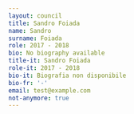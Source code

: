```yaml
---
layout: council
title: Sandro Foiada
name: Sandro
surname: Foiada
role: 2017 - 2018
bio: No biography available
title-it: Sandro Foiada
role-it: 2017 - 2018
bio-it: Biografia non disponibile
bio-fr: '-'
email: test@example.com
not-anymore: true
---
```


